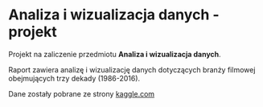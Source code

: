 # Analiza i wizualizacja danych - projekt
Projekt na zaliczenie przedmiotu **Analiza i wizualizacja danych**. 

Raport zawiera analizę i wizualizację danych dotyczących branży filmowej obejmujących trzy dekady (1986-2016). 

Dane zostały pobrane ze strony [kaggle.com](https://www.kaggle.com/danielgrijalvas/movies?fbclid=IwAR3a4kQ6rZL43ncUda4-qhlIqA22-aTDMh1aZO6TuD1gP2h2bEYo4_3iqM8&select=movies.csv)
